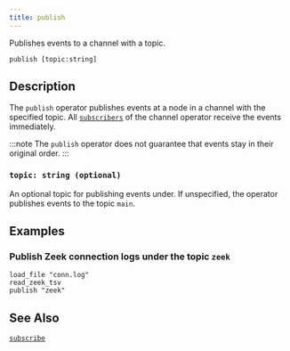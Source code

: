 ```yaml
---
title: publish
---
```


Publishes events to a channel with a topic.

```tql
publish [topic:string]
```
## Description

The `publish` operator publishes events at a node in a channel with the
specified topic. All [`subscribers`](subscribe) of the channel operator
receive the events immediately.

:::note
The `publish` operator does not guarantee that events stay in their
original order.
:::

### `topic: string (optional)`

An optional topic for publishing events under. If unspecified, the operator
publishes events to the topic `main`.

## Examples

### Publish Zeek connection logs under the topic `zeek`

```tql
load_file "conn.log"
read_zeek_tsv
publish "zeek"
```

## See Also

[`subscribe`](subscribe)

